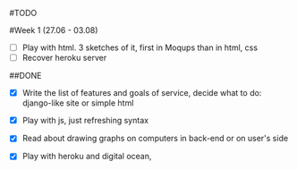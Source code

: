 #TODO

#Week 1 (27.06 - 03.08)
- [ ] Play with html. 3 sketches of it, first in Moqups than in html, css
- [ ] Recover heroku server

##DONE

- [x] Write the list of features and goals of service, decide what to do: django-like site or simple html 
- [x] Play with js, just refreshing syntax
- [x] Read about drawing graphs on computers in back-end or on user's side
- [x] Play with heroku and digital ocean, 


